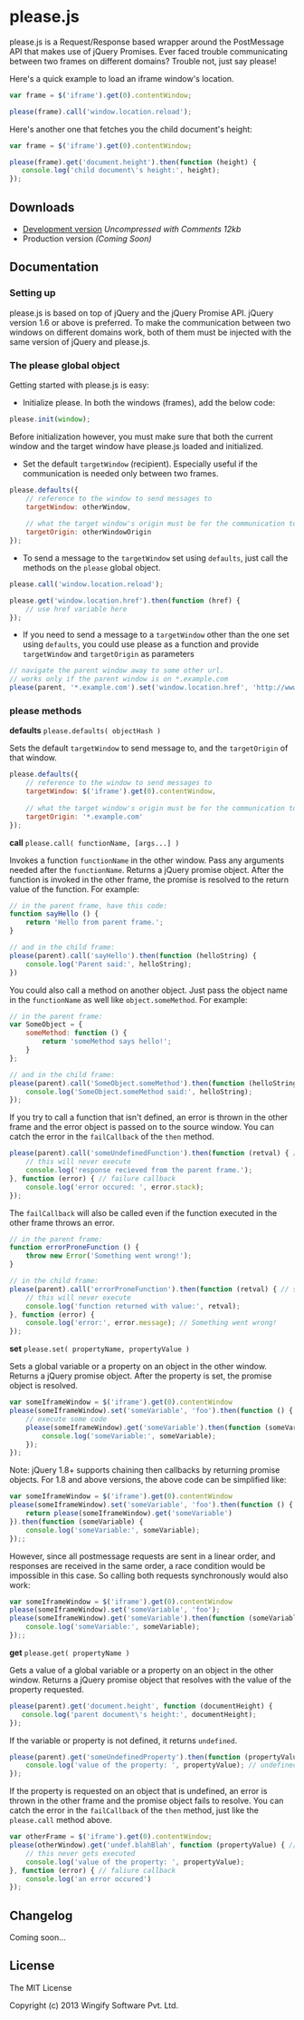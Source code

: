 # please.js 

please.js is a Request/Response based wrapper around the PostMessage API that makes use of jQuery Promises. Ever faced trouble communicating between two frames on different domains? Trouble not, just say please!

Here's a quick example to load an iframe window's location.
```javascript
var frame = $('iframe').get(0).contentWindow;

please(frame).call('window.location.reload');
```


Here's another one that fetches you the child document's height:
```javascript
var frame = $('iframe').get(0).contentWindow;

please(frame).get('document.height').then(function (height) {
   console.log('child document\'s height:', height);
});
```

## Downloads

  * [Development version](https://github.com/wingify/please.js/blob/master/please.js) *Uncompressed with Comments 12kb*
  * Production version *(Coming Soon)*

## Documentation

### Setting up

please.js is based on top of jQuery and the jQuery Promise API. jQuery version 1.6 or above is preferred. To make the communication between two windows on different domains work, both of them must be injected with the same version of jQuery and please.js.

### The please global object

Getting started with please.js is easy:

* Initialize please. In both the windows (frames), add the below code:

```javascript
please.init(window);
```

Before initialization however, you must make sure that both the current window and the  target window have please.js loaded and initialized.

<!-- todo: add handshake code for please.js -->

* Set the default `targetWindow` (recipient). Especially useful if the communication is needed only between two frames.

```javascript
please.defaults({
    // reference to the window to send messages to
    targetWindow: otherWindow,
    
    // what the target window's origin must be for the communication to facilitate
    targetOrigin: otherWindowOrigin 
});
```

* To send a message to the `targetWindow` set using `defaults`, just call the methods on the `please` global object.

```javascript
please.call('window.location.reload');
```
```javascript
please.get('window.location.href').then(function (href) {
    // use href variable here
});
```

* If you need to send a message to a `targetWindow` other than the one set using `defaults`, you could use please as a function and provide `targetWindow` and `targetOrigin` as parameters

```javascript
// navigate the parent window away to some other url.
// works only if the parent window is on *.example.com
please(parent, '*.example.com').set('window.location.href', 'http://www.google.com');
```

### please methods

**defaults** `please.defaults( objectHash )`

Sets the default `targetWindow` to send message to, and the `targetOrigin` of that window.
```javascript
please.defaults({
    // reference to the window to send messages to
    targetWindow: $('iframe').get(0).contentWindow,
    
    // what the target window's origin must be for the communication to facilitate
    targetOrigin: '*.example.com'
});
```

**call** `please.call( functionName, [args...] )`

Invokes a function `functionName` in the other window. Pass any arguments needed after the `functionName`. Returns a jQuery promise object. After the function is invoked in the other frame, the promise is resolved to the return value of the function. For example:

```javascript
// in the parent frame, have this code:
function sayHello () {
    return 'Hello from parent frame.';
}
```
```javascript
// and in the child frame:
please(parent).call('sayHello').then(function (helloString) {
    console.log('Parent said:', helloString);
})
```

You could also call a method on another object. Just pass the object name in the `functionName` as well like `object.someMethod`. For example:

```javascript
// in the parent frame:
var SomeObject = {
    someMethod: function () {
        return 'someMethod says hello!';
    }
};
```
```javascript
// and in the child frame:
please(parent).call('SomeObject.someMethod').then(function (helloString) {
    console.log('SomeObject.someMethod said:', helloString);
});
```

If you try to call a function that isn't defined, an error is thrown in the other frame and the error object is passed on to the source window. You can catch the error in the `failCallback` of the `then` method.

```javascript
please(parent).call('someUndefinedFunction').then(function (retval) { // success callback
    // this will never execute
    console.log('response recieved from the parent frame.');
}, function (error) { // failure callback
    console.log('error occured: ', error.stack);
});
```
The `failCallback` will also be called even if the function executed in the other frame throws an error.
```javascript
// in the parent frame:
function errorProneFunction () {
    throw new Error('Something went wrong!');
}
```
```javascript
// in the child frame:
please(parent).call('errorProneFunction').then(function (retval) { // success callback
    // this will never execute
    console.log('function returned with value:', retval);
}, function (error) {
    console.log('error:', error.message); // Something went wrong!
});
```

**set** `please.set( propertyName, propertyValue )`

Sets a global variable or a property on an object in the other window. Returns a jQuery promise object. After the property is set, the promise object is resolved.

```javascript
var someIframeWindow = $('iframe').get(0).contentWindow
please(someIframeWindow).set('someVariable', 'foo').then(function () {
    // execute some code
    please(someIframeWindow).get('someVariable').then(function (someVariable) {
        console.log('someVariable:', someVariable);
    });
});
```
Note: jQuery 1.8+ supports chaining then callbacks by returning promise objects. For 1.8 and above versions, the above code can be simplified like:

```javascript
var someIframeWindow = $('iframe').get(0).contentWindow
please(someIframeWindow).set('someVariable', 'foo').then(function () {
    return please(someIframeWindow).get('someVariable')
}).then(function (someVariable) {
    console.log('someVariable:', someVariable);
});;
```

However, since all postmessage requests are sent in a linear order, and responses are received in the same order, a race condition would be impossible in this case. So calling both requests synchronously would also work:

```javascript
var someIframeWindow = $('iframe').get(0).contentWindow
please(someIframeWindow).set('someVariable', 'foo');
please(someIframeWindow).get('someVariable').then(function (someVariable) {
    console.log('someVariable:', someVariable);
});;
```

**get** `please.get( propertyName )`

Gets a value of a global variable or a property on an object in the other window. Returns a jQuery promise object that resolves with the value of the property requested.

```javascript
please(parent).get('document.height', function (documentHeight) {
   console.log('parent document\'s height:', documentHeight);
});
```

If the variable or property is not defined, it returns `undefined`.
```javascript
please(parent).get('someUndefinedProperty').then(function (propertyValue) {
    console.log('value of the property: ', propertyValue); // undefined
});
```

If the property is requested on an object that is undefined, an error is thrown in the other frame and the promise object fails to resolve. You can catch the error in the `failCallback` of the `then` method, just like the `please.call` method above.

```javascript
var otherFrame = $('iframe').get(0).contentWindow;
please(otherWindow).get('undef.blahBlah', function (propertyValue) { // success callback
    // this never gets executed
    console.log('value of the property: ', propertyValue);
}, function (error) { // faliure callback
    console.log('an error occured')
});
```

## Changelog

Coming soon...

## License

The MIT License

Copyright (c) 2013 Wingify Software Pvt. Ltd.
